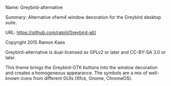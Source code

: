 Name: Greybird-alternative

Summary: Alternative xfwm4 window decoration for the Greybird desktop suite.

URL: https://github.com/ratoli/Greybird-alt/


Copyright 2015 Ramon Kaes

Greybird-alternative is dual-licensed as GPLv2 or later and CC-BY-SA 3.0 or later.


This theme brings the Greybird-GTK buttons into the window decoration and creates a homogeneous appearance.
The symbols are a mix of well-known icons from different GUIs (Xfce, Gnome, ChromeOS).
